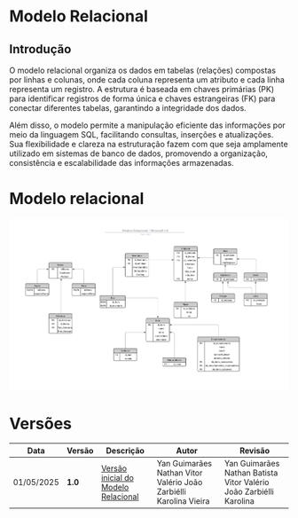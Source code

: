 # Modelo Relacional

## Introdução

O modelo relacional organiza os dados em tabelas (relações) compostas por linhas e colunas, onde cada coluna representa um atributo e cada linha representa um registro. A estrutura é baseada em chaves primárias (PK) para identificar registros de forma única e chaves estrangeiras (FK) para conectar diferentes tabelas, garantindo a integridade dos dados.

Além disso, o modelo permite a manipulação eficiente das informações por meio da linguagem SQL, facilitando consultas, inserções e atualizações. Sua flexibilidade e clareza na estruturação fazem com que seja amplamente utilizado em sistemas de banco de dados, promovendo a organização, consistência e escalabilidade das informações armazenadas.

# Modelo relacional
![alt text](imagens/Modelo%20Relacional%20-%20Minecraft%201.0.png)


# Versões
| Data       | Versão | Descrição                          | Autor                    | Revisão|
|------------|--------|------------------------------------|--------------------------|----|
| 01/05/2025 | **1.0** | [Versão inicial do Modelo Relacional](https://lucid.app/lucidchart/366cda06-9d4a-4320-9434-30fc51c337a8/edit?viewport_loc=-375%2C-49%2C3314%2C1888%2C0_0&invitationId=inv_4ad17689-91d4-4a56-81e5-5159f6be629c) | Yan Guimarães Nathan Vitor Valério João Zarbiélli Karolina Vieira  | Yan Guimarães Nathan Batista Vitor Valério João Zarbiélli Karolina |